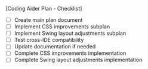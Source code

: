 [Coding Aider Plan - Checklist]
- [ ] Create main plan document
- [ ] Implement CSS improvements subplan
- [ ] Implement Swing layout adjustments subplan
- [ ] Test cross-IDE compatibility
- [ ] Update documentation if needed
- [ ] Complete CSS improvements implementation
- [ ] Complete Swing layout adjustments implementation
